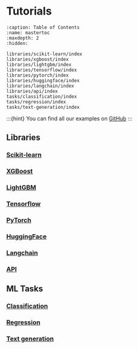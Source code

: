 # Tutorials

```{toctree}
:caption: Table of Contents
:name: mastertoc
:maxdepth: 2
:hidden:

libraries/scikit-learn/index
libraries/xgboost/index
libraries/lightgbm/index
libraries/tensorflow/index
libraries/pytorch/index
libraries/huggingface/index
libraries/langchain/index
libraries/api/index
tasks/classification/index
tasks/regression/index
tasks/text-generation/index
```

:::{hint}
You can find all our examples on [GitHub](https://github.com/Giskard-AI/giskard-examples)
:::

## Libraries

### [Scikit-learn](<project:libraries/scikit-learn/index.md>)

### [XGBoost](<project:libraries/xgboost/index.md>)

### [LightGBM](<project:libraries/lightgbm/index.md>)

### [Tensorflow](<project:libraries/tensorflow/index.md>)

### [PyTorch](<project:libraries/pytorch/index.md>)

### [HuggingFace](<project:libraries/huggingface/index.md>)

### [Langchain](<project:libraries/langchain/index.md>)

### [API](<project:libraries/api/index.md>)

## ML Tasks

### [Classification](<project:libraries/classification/index.md>)

### [Regression](<project:libraries/regression/index.md>)

### [Text generation](<project:libraries/text-generation/index.md>)
